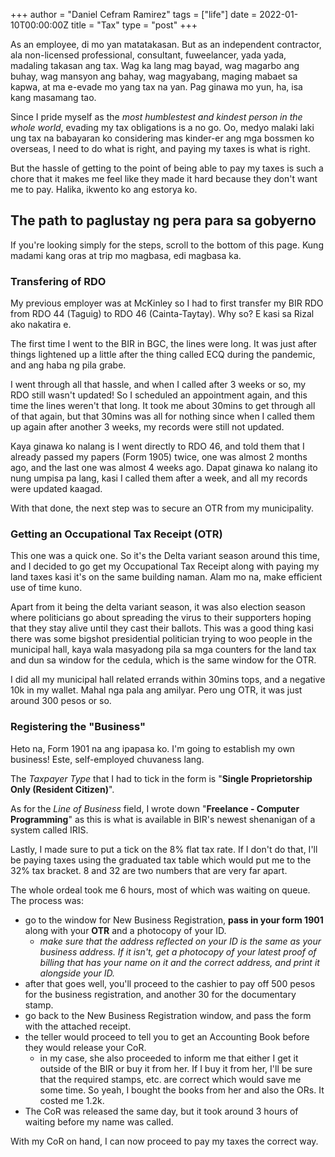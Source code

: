 +++
author = "Daniel Cefram Ramirez"
tags = ["life"]
date = 2022-01-10T00:00:00Z
title = "Tax"
type = "post"
+++

As an employee, di mo yan matatakasan. But as an independent contractor, ala non-licensed professional, consultant, fuweelancer, yada yada,
madaling takasan ang tax. Wag ka lang mag bayad, wag magarbo ang buhay, wag mansyon ang bahay, wag magyabang, maging mabaet sa kapwa, at
ma e-evade mo yang tax na yan. Pag ginawa mo yun, ha, isa kang masamang tao.

Since I pride myself as the _most humblestest and kindest person in the whole world_, evading my tax obligations is a no go. Oo, medyo malaki
laki ung tax na babayaran ko considering mas kinder-er ang mga bossmen ko overseas, I need to do what is right, and paying my taxes is what is
right.

But the hassle of getting to the point of being able to pay my taxes is such a chore that it makes me feel like they made it hard because they
don't want me to pay. Halika, ikwento ko ang estorya ko.

## The path to paglustay ng pera para sa gobyerno

If you're looking simply for the steps, scroll to the bottom of this page. Kung madami kang oras at trip mo magbasa, edi magbasa ka.

### Transfering of RDO

My previous employer was at McKinley so I had to first transfer my BIR RDO from RDO 44 (Taguig) to RDO 46 (Cainta-Taytay). Why so? E kasi sa
Rizal ako nakatira e.

The first time I went to the BIR in BGC, the lines were long. It was just after things lightened up a little after the thing called ECQ during
the pandemic, and ang haba ng pila grabe.

I went through all that hassle, and when I called after 3 weeks or so, my RDO still wasn't updated! So I scheduled an appointment again, and
this time the lines weren't that long. It took me about 30mins to get through all of that again, but that 30mins was all for nothing since when
I called them up again after another 3 weeks, my records were still not updated.

Kaya ginawa ko nalang is I went directly to RDO 46, and told them that I already passed my papers (Form 1905) twice, one was almost 2 months
ago, and the last one was almost 4 weeks ago. Dapat ginawa ko nalang ito nung umpisa pa lang, kasi I called them after a week, and all my
records were updated kaagad.

With that done, the next step was to secure an OTR from my municipality.

### Getting an Occupational Tax Receipt (OTR)

This one was a quick one. So it's the Delta variant season around this time, and I decided to go get my Occupational Tax Receipt along with
paying my land taxes kasi it's on the same building naman. Alam mo na, make efficient use of time kuno.

Apart from it being the delta variant season, it was also election season where politicians go about spreading the virus to their supporters
hoping that they stay alive until they cast their ballots. This was a good thing kasi there was some bigshot presidential politician trying to
woo people in the municipal hall, kaya wala masyadong pila sa mga counters for the land tax and dun sa window for the cedula, which is the
same window for the OTR.

I did all my municipal hall related errands within 30mins tops, and a negative 10k in my wallet. Mahal nga pala ang amilyar. Pero ung OTR, it
was just around 300 pesos or so.

### Registering the "Business"

Heto na, Form 1901 na ang ipapasa ko. I'm going to establish my own business! Este, self-employed chuvaness lang.

The _Taxpayer Type_ that I had to tick in the form is "**Single Proprietorship Only (Resident Citizen)**".

As for the _Line of Business_ field, I wrote down "**Freelance - Computer Programming**" as this is what is available in BIR's newest
shenanigan of a system called IRIS.

Lastly, I made sure to put a tick on the 8% flat tax rate. If I don't do that, I'll be paying taxes using the graduated tax table which
would put me to the 32% tax bracket. 8 and 32 are two numbers that are very far apart.

The whole ordeal took me 6 hours, most of which was waiting on queue. The process was:

- go to the window for New Business Registration, **pass in your form 1901** along with your **OTR** and a photocopy of your ID.
  - _make sure that the address reflected on your ID is the same as your business address. If it isn't, get a photocopy of your latest proof of billing that has your name on it and the correct address, and print it alongside your ID._
- after that goes well, you'll proceed to the cashier to pay off 500 pesos for the business registration, and another 30 for the documentary stamp.
- go back to the New Business Registration window, and pass the form with the attached receipt.
- the teller would proceed to tell you to get an Accounting Book before they would release your CoR.
  - in my case, she also proceeded to inform me that either I get it outside of the BIR or buy it from her. If I buy it from her, I'll be sure that the required stamps, etc. are correct which would save me some time. So yeah, I bought the books from her and also the ORs. It costed me 1.2k.
- The CoR was released the same day, but it took around 3 hours of waiting before my name was called.

With my CoR on hand, I can now proceed to pay my taxes the correct way.